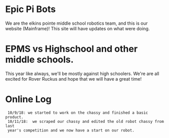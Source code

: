 # Epic Pi Bots
We are the elkins pointe middle school robotics team,
and this is our website (Mainframe)!
This site will have updates on what were doing.
# EPMS vs Highschool and other middle schools.
This year like always, we'll be mostly against high schoolers. 
We're are all excited for Rover Ruckus and hope that we will have a great time!

# Online Log
     10/9/18: we started to work on the chassy and finished a basic product.
     10/11/18:  we scraped our chassy and edited the old robot chassy from last
     year's competition and we now have a start on our robot.
